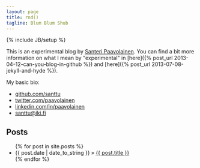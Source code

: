 ```yaml
---
layout: page
title: rnd()
tagline: Blum Blum Shub
---
```

{% include JB/setup %}


This is an experimental blog by
[Santeri Paavolainen](https://github.com/santtu). You can find a bit
more information on what I mean by "experimental" in [here]({% post_url 2013-04-12-can-you-blog-in-github %}) and [here]({% post_url 2013-07-08-jekyll-and-hyde %}).

My basic bio:

* [github.com/santtu](https://github.com/santtu)
* [twitter.com/paavolainen](https://twitter.com/paavolainen)
* [linkedin.com/in/paavolainen](http://fi.linkedin.com/in/paavolainen)
* [santtu@iki.fi](email:santtu@iki.fi)

## Posts

<ul class="posts">
  {% for post in site.posts %}
    <li><span>{{ post.date | date_to_string }}</span> &raquo; <a href="{{ BASE_PATH }}{{ post.url }}">{{ post.title }}</a></li>
  {% endfor %}
</ul>
